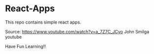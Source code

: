 # React-Apps

This repo contains simple react apps.

Source: https://www.youtube.com/watch?v=a_7Z7C_JCyo
        John Smilga youtube
        
Have Fun Learning!!

